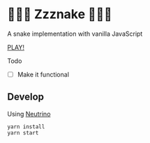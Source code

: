 # 🐍🐍🐍 Zzznake 🐍🐍🐍

A snake implementation with vanilla JavaScript

[PLAY!](http://zzznake.surge.sh/)

Todo
* [ ] Make it functional

## Develop

Using [Neutrino](neutrino.js.org)

```
yarn install
yarn start
```